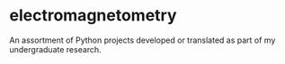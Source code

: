 # electromagnetometry
An assortment of Python projects developed or translated as part of my undergraduate research.
